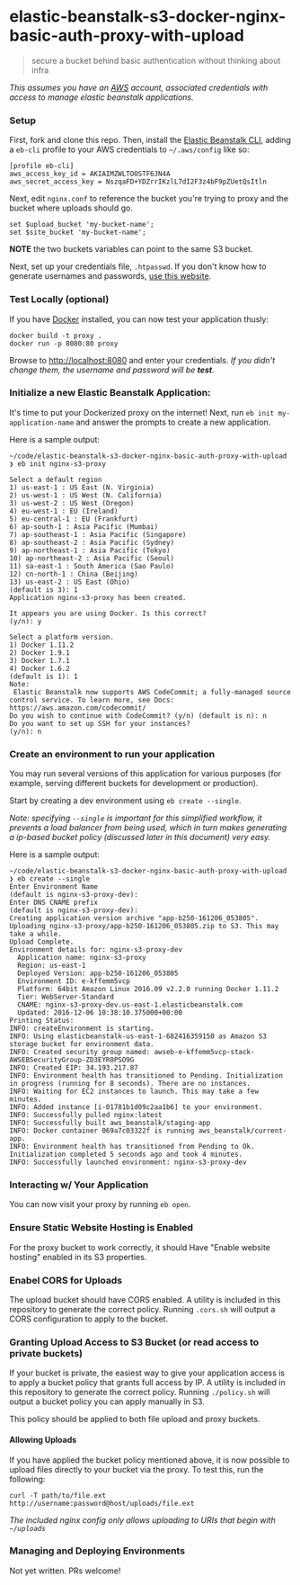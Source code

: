 # elastic-beanstalk-s3-docker-nginx-basic-auth-proxy-with-upload
> secure a bucket behind basic authentication without thinking about infra

*This assumes you have an [AWS] account, associated credentials with access
to manage elastic beanstalk applications.*

### Setup
First, fork and clone this repo. Then, install the [Elastic Beanstalk CLI],
adding a `eb-cli` profile to your AWS credentials to `~/.aws/config` like so:
```
[profile eb-cli]
aws_access_key_id = AKIAIMZWLTOOSTF6JN4A
aws_secret_access_key = NszqaFD+YDZrrIKzlL7dI2F3z4bF9pZUetQsItln
```

Next, edit `nginx.conf` to reference the bucket you're trying to proxy and the bucket
where uploads should go.

```
set $upload_bucket 'my-bucket-name';
set $site_bucket 'my-bucket-name';
```

**NOTE** the two buckets variables can point to the same S3 bucket.

Next, set up your credentials file, `.htpasswd`. If you don't know how to
generate usernames and passwords, [use this website](http://www.htaccesstools.com/htpasswd-generator/).

### Test Locally (optional)
If you have [Docker] installed, you can now test your application thusly:
```
docker build -t proxy .
docker run -p 8080:80 proxy
```

Browse to [http://localhost:8080]() and enter your credentials. _If you didn't
change them, the username and password will be **test**._

### Initialize a new Elastic Beanstalk Application:
It's time to put your Dockerized proxy on the internet!
Next, run `eb init my-application-name` and answer the prompts to create a new
application.

Here is a sample output:
```
~/code/elastic-beanstalk-s3-docker-nginx-basic-auth-proxy-with-upload
❯ eb init nginx-s3-proxy

Select a default region
1) us-east-1 : US East (N. Virginia)
2) us-west-1 : US West (N. California)
3) us-west-2 : US West (Oregon)
4) eu-west-1 : EU (Ireland)
5) eu-central-1 : EU (Frankfurt)
6) ap-south-1 : Asia Pacific (Mumbai)
7) ap-southeast-1 : Asia Pacific (Singapore)
8) ap-southeast-2 : Asia Pacific (Sydney)
9) ap-northeast-1 : Asia Pacific (Tokyo)
10) ap-northeast-2 : Asia Pacific (Seoul)
11) sa-east-1 : South America (Sao Paulo)
12) cn-north-1 : China (Beijing)
13) us-east-2 : US East (Ohio)
(default is 3): 1
Application nginx-s3-proxy has been created.

It appears you are using Docker. Is this correct?
(y/n): y

Select a platform version.
1) Docker 1.11.2
2) Docker 1.9.1
3) Docker 1.7.1
4) Docker 1.6.2
(default is 1): 1
Note:
 Elastic Beanstalk now supports AWS CodeCommit; a fully-managed source control service. To learn more, see Docs: https://aws.amazon.com/codecommit/
Do you wish to continue with CodeCommit? (y/n) (default is n): n
Do you want to set up SSH for your instances?
(y/n): n
```

### Create an environment to run your application
You may run several versions of this application for various purposes (for
example, serving different buckets for development or production).

Start by creating a dev environment using `eb create --single`.

*Note: specifying `--single` is important for this simplified workflow, it
prevents a load balancer from being used, which in turn makes generating a
ip-based bucket policy (discussed later in this document) very easy.*

Here is a sample output:
```
~/code/elastic-beanstalk-s3-docker-nginx-basic-auth-proxy-with-upload
❯ eb create --single
Enter Environment Name
(default is nginx-s3-proxy-dev):
Enter DNS CNAME prefix
(default is nginx-s3-proxy-dev):
Creating application version archive "app-b250-161206_053805".
Uploading nginx-s3-proxy/app-b250-161206_053805.zip to S3. This may take a while.
Upload Complete.
Environment details for: nginx-s3-proxy-dev
  Application name: nginx-s3-proxy
  Region: us-east-1
  Deployed Version: app-b250-161206_053805
  Environment ID: e-kffemm5vcp
  Platform: 64bit Amazon Linux 2016.09 v2.2.0 running Docker 1.11.2
  Tier: WebServer-Standard
  CNAME: nginx-s3-proxy-dev.us-east-1.elasticbeanstalk.com
  Updated: 2016-12-06 10:38:10.375000+00:00
Printing Status:
INFO: createEnvironment is starting.
INFO: Using elasticbeanstalk-us-east-1-682416359150 as Amazon S3 storage bucket for environment data.
INFO: Created security group named: awseb-e-kffemm5vcp-stack-AWSEBSecurityGroup-ZD3EYR0PSO9G
INFO: Created EIP: 34.193.217.87
INFO: Environment health has transitioned to Pending. Initialization in progress (running for 8 seconds). There are no instances.
INFO: Waiting for EC2 instances to launch. This may take a few minutes.
INFO: Added instance [i-01781b1d09c2aa1b6] to your environment.
INFO: Successfully pulled nginx:latest
INFO: Successfully built aws_beanstalk/staging-app
INFO: Docker container 069a7c03322f is running aws_beanstalk/current-app.
INFO: Environment health has transitioned from Pending to Ok. Initialization completed 5 seconds ago and took 4 minutes.
INFO: Successfully launched environment: nginx-s3-proxy-dev
```

### Interacting w/ Your Application
You can now visit your proxy by running `eb open`.

### Ensure Static Website Hosting is Enabled
For the proxy bucket to work correctly, it should Have "Enable website hosting" enabled in its S3 properties.

### Enabel CORS for Uploads
The upload bucket should have CORS enabled.
A utility is included in this repository to generate the correct policy.
Running `.cors.sh` will output a CORS configuration to apply to the bucket.

### Granting Upload Access to S3 Bucket (or read access to private buckets)
If your bucket is private, the easiest way to give your application access is
to apply a bucket policy that grants full access by IP. A utility is included
in this repository to generate the correct policy. Running `./policy.sh` will
output a bucket policy you can apply manually in S3.

This policy should be applied to both file upload and proxy buckets.


#### Allowing Uploads
If you have applied the bucket policy mentioned above, it is now possible to
upload files directly to your bucket via the proxy. To test this, run the
following:
```
curl -T path/to/file.ext http://username:password@host/uploads/file.ext
```

*The included nginx config only allows uploading to URIs that begin with
`~/uploads`*

### Managing and Deploying Environments
Not yet written. PRs welcome!

[AWS]: http://aws.amazon.com
[Docker]: https://www.docker.com/
[Elastic Beanstalk CLI]: http://docs.aws.amazon.com/elasticbeanstalk/latest/dg/eb-cli3-install.html
